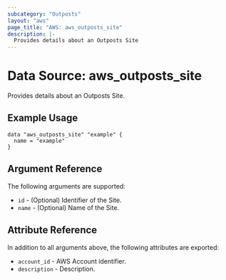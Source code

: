 ```yaml
---
subcategory: "Outposts"
layout: "aws"
page_title: "AWS: aws_outposts_site"
description: |-
  Provides details about an Outposts Site
---
```


# Data Source: aws_outposts_site

Provides details about an Outposts Site.

## Example Usage

```hcl
data "aws_outposts_site" "example" {
  name = "example"
}
```

## Argument Reference

The following arguments are supported:

* `id` - (Optional) Identifier of the Site.
* `name` - (Optional) Name of the Site.

## Attribute Reference

In addition to all arguments above, the following attributes are exported:

* `account_id` - AWS Account identifier.
* `description` - Description.
